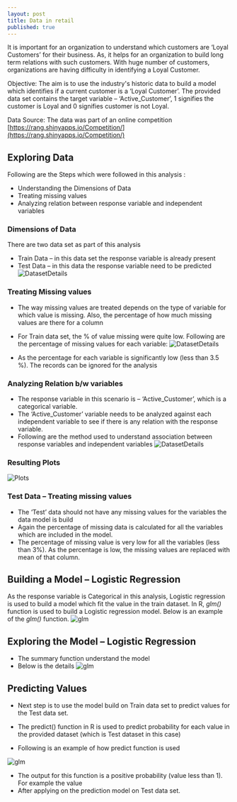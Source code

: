```yaml
---
layout: post
title: Data in retail
published: true
---
```


It is important for an organization to understand which customers are ‘Loyal Customers’ for their business. As, it helps for an organization to build long term relations with such customers. With huge number of customers, organizations are having difficulty in identifying a Loyal Customer. 

Objective: The aim is to use the industry's historic data to build a model which identifies if a current customer is a ‘Loyal Customer’. The provided data set contains the target variable – ‘Active_Customer’, 1 signifies the customer is Loyal and 0 signifies customer is not Loyal.

Data Source: The data was part of an online competition [https://rang.shinyapps.io/Competition/](https://rang.shinyapps.io/Competition/)

## Exploring Data

Following are the Steps which were followed in this analysis :

- Understanding the Dimensions of Data
- Treating missing values
- Analyzing relation between response variable and independent variables

### Dimensions of Data

There are two data set as part of this analysis
- Train Data – in this data set the response variable is already present
- Test Data – in this data the response variable need to be predicted
![DatasetDetails](http://arpitakaushikdata.github.io/images/retailindustry1.png)

### Treating Missing values

- The way missing values are treated depends on the type of variable for which value is missing. Also, the percentage of how much missing values are there for a column

- For Train data set, the % of value missing were quite low. Following are the percentage of missing values for each variable:
![DatasetDetails](http://arpitakaushikdata.github.io/images/retailindustry2.png)

- As the percentage for each variable is significantly low (less than 3.5 %). The records can be ignored for the analysis

### Analyzing Relation b/w variables

- The response variable in this scenario is – ‘Active_Customer’, which is a categorical variable.
- The ‘Active_Customer’ variable needs to be analyzed against each independent variable to see if there is any relation with the response variable.
- Following are the method used to understand association between response variables and independent variables
![DatasetDetails](http://arpitakaushikdata.github.io/images/retailindustry3.png)

### Resulting Plots
![Plots](http://arpitakaushikdata.github.io/images/retailindustry4.png)

### Test Data – Treating missing values
- The ‘Test’ data should not have any missing values for the variables the data model is build
- Again the percentage of missing data is calculated for all the variables which are included in the model.
- The percentage of missing value is very low for all the variables (less than 3%). As the percentage is low, the missing values are replaced with mean of that column.

## Building a Model – Logistic Regression 
As the response variable is Categorical in this analysis, Logistic regression is used to build a model which fit the value in the train dataset.
In R, _glm()_ function is used to build a Logistic regression model. Below is an example of the _glm()_ function.
![glm](http://arpitakaushikdata.github.io/images/retailindustry5.png)

## Exploring the Model – Logistic Regression 

- The summary function understand the model
- Below is the details 
![glm](http://arpitakaushikdata.github.io/images/retailindustry6.png)

## Predicting Values
- Next step is to use the model build on Train data set to predict values for the Test data set.

- The predict() function in R is used to predict probability for each value in the provided dataset (which is Test dataset in this case)

- Following is an example of how predict function is used

![glm](http://arpitakaushikdata.github.io/images/retailindustry7.png)
- The output for this function is a positive probability (value less than 1). For example the value 
- After applying on the prediction model on Test data set. 

​
